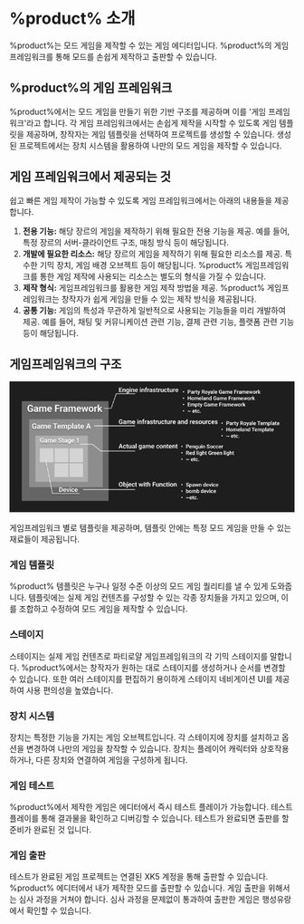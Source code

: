# %product% 소개 

%product%는 모드 게임을 제작할 수 있는 게임 에디터입니다. %product%의 게임프레임워크를 통해 모드를 손쉽게 제작하고 출판할 수 있습니다.


## %product%의 게임 프레임워크 

%product%에서는 모드 게임을 만들기 위한 기반 구조를 제공하며 이를 '게임 프레임워크'라고 합니다. 각 게임 프레임워크에서는 손쉽게 제작을 시작할 수 있도록 게임 템플릿을 제공하며, 창작자는 게임 템플릿을 선택하여 프로젝트를 생성할 수 있습니다.
생성된 프로젝트에서는 장치 시스템을 활용하여 나만의 모드 게임을 제작할 수 있습니다.


## 게임 프레임워크에서 제공되는 것

쉽고 빠른 게임 제작이 가능할 수 있도록 게임 프레임워크에서는 아래의 내용들을 제공합니다.

1. **전용 기능:** 해당 장르의 게임을 제작하기 위해 필요한 전용 기능을 제공. 예를 들어, 특정 장르의 서버-클라이언트 구조, 매칭 방식 등이 해당됩니다.  
2. **개발에 필요한 리소스:** 해당 장르의 게임을 제작하기 위해 필요한 리소스를 제공. 특수한 기믹 장치, 게임 배경 오브젝트 등이 해당됩니다. %product% 게임프레임워크를 통한 게임 제작에 사용되는 리소스는 별도의 형식을 가질 수 있습니다.  
3. **제작 형식:** 게임프레임워크를 활용한 게임 제작 방법을 제공. %product% 게임프레임워크는 창작자가 쉽게 게임을 만들 수 있는 제작 방식을 제공됩니다.  
4. **공통 기능:** 게임의 특성과 무관하게 일반적으로 사용되는 기능들을 미리 개발하여 제공. 예를 들어, 채팅 및 커뮤니케이션 관련 기능, 결제 관련 기능, 플랫폼 관련 기능 등이 해당됩니다.


## 게임프레임워크의 구조

![Construction GameFramework](Introduction/media/images/Construction_Game-Framework.png)

게임프레임워크 별로 템플릿을 제공하며, 템플릿 안에는 특정 모드 게임을 만들 수 있는 재료들이 제공됩니다.


### 게임 템플릿

%product% 템플릿은 누구나 일정 수준 이상의 모드 게임 퀄리티를 낼 수 있게 도와줍니다. 템플릿에는 실제 게임 컨텐츠를 구성할 수 있는 각종 장치들을 가지고 있으며, 이를 조합하고 수정하여 모드 게임을 제작할 수 있습니다.


### 스테이지

스테이지는 실제 게임 컨텐츠로 파티로얄 게임프레임워크의 각 기믹 스테이지를 말합니다. %product%에서는 창작자가 원하는 대로 스테이지를 생성하거나 순서를 변경할 수 있습니다.   또한 여러 스테이지를 편집하기 용이하게 스테이지 네비게이션 UI를 제공하여 사용 편의성을 높였습니다.


### 장치 시스템

장치는 특정한 기능을 가지는 게임 오브젝트입니다.
각 스테이지에 장치를 설치하고 옵션을 변경하여 나만의 게임을 창작할 수 있습니다. 장치는 플레이어 캐릭터와 상호작용하거나, 다른 장치와 연결하여 게임을 구성하게 됩니다.


### 게임 테스트

%product%에서 제작한 게임은 에디터에서 즉시 테스트 플레이가 가능합니다. 테스트 플레이를 통해 결과물을 확인하고 디버깅할 수 있습니다. 테스트가 완료되면 출판를 할 준비가 완료된 것 입니다.


### 게임 출판

테스트가 완료된 게임 프로젝트는 연결된 XK5 계정을 통해 출판할 수 있습니다.
%product% 에디터에서 내가 제작한 모드를 출판할 수 있습니다. 게임 출판을 위해서는 심사 과정을 거쳐야 합니다. 심사 과정을 문제없이 통과하여 출판한 게임은 행성유랑에서 확인할 수 있습니다.
